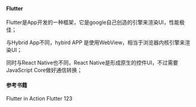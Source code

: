 #### Flutter

Flutter是App开发的一种框架，它是google自己创造的引擎来渲染UI，性能极佳；

与Hybrid App不同，hybird APP 是使用WebView，相当于浏览器内核引擎来渲染UI；

同时与React Native也不同，React Native是形成原生的控件UI，不过需要JavaScript Core做好通信转换；

#### 参考书籍

Flutter in Action Flutter 123